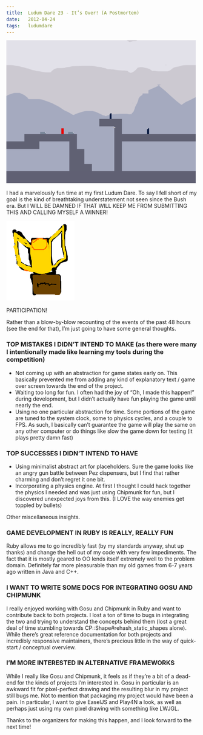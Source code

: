 ```yaml
---
title:  Ludum Dare 23 - It’s Over! (A Postmortem)
date:   2012-04-24
tags:   ludumdare
---
```


![](/images/2012-04-24-screen-1.png)

I had a marvelously fun time at my first Ludum Dare. To say I fell short of my goal is the kind of breathtaking understatement not seen since the Bush era. But I WILL BE DAMNED IF THAT WILL KEEP ME FROM SUBMITTING THIS AND CALLING MYSELF A WINNER!

![](/images/2012-04-24-trophy.png)

PARTICIPATION!

Rather than a blow-by-blow recounting of the events of the past 48 hours (see the end for that), I’m just going to have some general thoughts.

### TOP MISTAKES I DIDN’T INTEND TO MAKE (as there were many I intentionally made like learning my tools during the competition)

* Not coming up with an abstraction for game states early on. This basically prevented me from adding any kind of explanatory text / game over screen towards the end of the project.
* Waiting too long for fun. I often had the joy of “Oh, I made this happen!” during development, but I didn’t actually have fun playing the game until nearly the end.
* Using no one particular abstraction for time. Some portions of the game are tuned to the system clock, some to physics cycles, and a couple to FPS. As such, I basically can’t guarantee the game will play the same on any other computer or do things like slow the game down for testing (it plays pretty damn fast)

### TOP SUCCESSES I DIDN’T INTEND TO HAVE

* Using minimalist abstract art for placeholders. Sure the game looks like an angry gun battle between Pez dispensers, but I find that rather charming and don’t regret it one bit.
* Incorporating a physics engine. At first I thought I could hack together the physics I needed and was just using Chipmunk for fun, but I discovered unexpected joys from this. (I LOVE the way enemies get toppled by bullets)

Other miscellaneous insights.

### GAME DEVELOPMENT IN RUBY IS REALLY, REALLY FUN

Ruby allows me to go incredibly fast (by my standards anyway, shut up thanks) and change the hell out of my code with very few impediments. The fact that it is mostly geared to OO lends itself extremely well to the problem domain. Definitely far more pleasurable than my old games from 6-7 years ago written in Java and C++.

### I WANT TO WRITE SOME DOCS FOR INTEGRATING GOSU AND CHIPMUNK

I really enjoyed working with Gosu and Chipmunk in Ruby and want to contribute back to both projects. I lost a ton of time to bugs in integrating the two and trying to understand the concepts behind them (lost a great deal of time stumbling towards CP::Shape#rehash_static_shapes alone). While there’s great reference documentation for both projects and incredibly responsive maintainers, there’s precious little in the way of quick-start / conceptual overview. 

### I’M MORE INTERESTED IN ALTERNATIVE FRAMEWORKS

While I really like Gosu and Chipmunk, it feels as if they’re a bit of a dead-end for the kinds of projects I’m interested in. Gosu in particular is an awkward fit for pixel-perfect drawing and the resulting blur in my project still bugs me. Not to mention that packaging my project would have been a pain. In particular, I want to give EaselJS and Play4N a look, as well as perhaps just using my own pixel drawing with something like LWJGL.

Thanks to the organizers for making this happen, and I look forward to the next time!